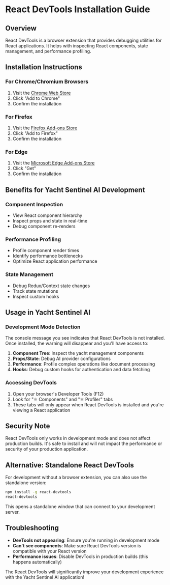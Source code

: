 # React DevTools Installation Guide

## Overview
React DevTools is a browser extension that provides debugging utilities for React applications. It helps with inspecting React components, state management, and performance profiling.

## Installation Instructions

### For Chrome/Chromium Browsers
1. Visit the [Chrome Web Store](https://chrome.google.com/webstore/detail/react-developer-tools/fmkadmapgofadopljbjfkapdkoienihi)
2. Click "Add to Chrome"
3. Confirm the installation

### For Firefox
1. Visit the [Firefox Add-ons Store](https://addons.mozilla.org/en-US/firefox/addon/react-devtools/)
2. Click "Add to Firefox"
3. Confirm the installation

### For Edge
1. Visit the [Microsoft Edge Add-ons Store](https://microsoftedge.microsoft.com/addons/detail/react-developer-tools/gpphkfbcpidddadnkolkpfckpihlkkil)
2. Click "Get"
3. Confirm the installation

## Benefits for Yacht Sentinel AI Development

### Component Inspection
- View React component hierarchy
- Inspect props and state in real-time
- Debug component re-renders

### Performance Profiling
- Profile component render times
- Identify performance bottlenecks
- Optimize React application performance

### State Management
- Debug Redux/Context state changes
- Track state mutations
- Inspect custom hooks

## Usage in Yacht Sentinel AI

### Development Mode Detection
The console message you see indicates that React DevTools is not installed. Once installed, the warning will disappear and you'll have access to:

1. **Component Tree**: Inspect the yacht management components
2. **Props/State**: Debug AI provider configurations
3. **Performance**: Profile complex operations like document processing
4. **Hooks**: Debug custom hooks for authentication and data fetching

### Accessing DevTools
1. Open your browser's Developer Tools (F12)
2. Look for "⚛️ Components" and "⚛️ Profiler" tabs
3. These tabs will only appear when React DevTools is installed and you're viewing a React application

## Security Note
React DevTools only works in development mode and does not affect production builds. It's safe to install and will not impact the performance or security of your production application.

## Alternative: Standalone React DevTools
For development without a browser extension, you can also use the standalone version:

```bash
npm install -g react-devtools
react-devtools
```

This opens a standalone window that can connect to your development server.

## Troubleshooting
- **DevTools not appearing**: Ensure you're running in development mode
- **Can't see components**: Make sure React DevTools version is compatible with your React version
- **Performance issues**: Disable DevTools in production builds (this happens automatically)

The React DevTools will significantly improve your development experience with the Yacht Sentinel AI application!